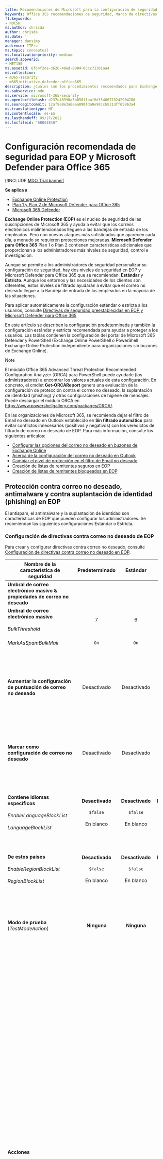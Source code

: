 ```yaml
---
title: Recomendaciones de Microsoft para la configuración de seguridad de EOP y Defender para Office 365
keywords: Office 365 recomendaciones de seguridad, Marco de directivas de remitente, Informes y conformidad de mensajes basados en dominio, Correo identificado con DomainKeys, pasos, cómo funciona, líneas base de seguridad, líneas base para EOP, líneas base para Defender para Office 365, configurar Defender para Office 365, configurar EOP, configurar Defender para Office 365, configurar EOP, configuración de seguridad
f1.keywords:
- NOCSH
ms.author: chrisda
author: chrisda
ms.date: ''
manager: dansimp
audience: ITPro
ms.topic: conceptual
ms.localizationpriority: medium
search.appverid:
- MET150
ms.assetid: 6f64f2de-d626-48ed-8084-03cc72301aa4
ms.collection:
- m365-security
- m365initiative-defender-office365
description: ¿Cuáles son los procedimientos recomendados para Exchange Online Protection (EOP) y Defender para Office 365 configuración de seguridad? ¿Cuáles son las recomendaciones actuales para la protección estándar? ¿Qué se debe usar si desea ser más estricto? ¿Y qué extras obtienes si también usas Defender para Office 365?
ms.subservice: mdo
ms.service: microsoft-365-security
ms.openlocfilehash: d237e48990a5b05811baf0df5406718242904200
ms.sourcegitcommit: 12af9e8e3a6eaa090fda9e98ccb831dff65863a4
ms.translationtype: MT
ms.contentlocale: es-ES
ms.lasthandoff: 09/27/2022
ms.locfileid: "68063846"
---
```

# <a name="recommended-settings-for-eop-and-microsoft-defender-for-office-365-security"></a>Configuración recomendada de seguridad para EOP y Microsoft Defender para Office 365

[!INCLUDE [MDO Trial banner](../includes/mdo-trial-banner.md)]

**Se aplica a**
- [Exchange Online Protection](exchange-online-protection-overview.md)
- [Plan 1 y Plan 2 de Microsoft Defender para Office 365](defender-for-office-365.md)
- [Microsoft 365 Defender](../defender/microsoft-365-defender.md)

**Exchange Online Protection (EOP)** es el núcleo de seguridad de las suscripciones de Microsoft 365 y ayuda a evitar que los correos electrónicos malintencionados lleguen a las bandejas de entrada de los empleados. Pero con nuevos ataques más sofisticados que aparecen cada día, a menudo se requieren protecciones mejoradas. **Microsoft Defender para Office 365** Plan 1 o Plan 2 contienen características adicionales que proporcionan a los administradores más niveles de seguridad, control e investigación.

Aunque se permite a los administradores de seguridad personalizar su configuración de seguridad, hay dos niveles de seguridad en EOP y Microsoft Defender para Office 365 que se recomiendan: **Estándar** y **Estricto**. Aunque los entornos y las necesidades de los clientes son diferentes, estos niveles de filtrado ayudarán a evitar que el correo no deseado llegue a la Bandeja de entrada de los empleados en la mayoría de las situaciones.

Para aplicar automáticamente la configuración estándar o estricta a los usuarios, consulte [Directivas de seguridad preestablecidas en EOP y Microsoft Defender para Office 365](preset-security-policies.md).

En este artículo se describen la configuración predeterminada y también la configuración estándar y estricta recomendada para ayudar a proteger a los usuarios. Las tablas contienen la configuración del portal de Microsoft 365 Defender y PowerShell (Exchange Online PowerShell o PowerShell Exchange Online Protection independiente para organizaciones sin buzones de Exchange Online).

> [!NOTE]
> El módulo Office 365 Advanced Threat Protection Recommended Configuration Analyzer (ORCA) para PowerShell puede ayudarle (los administradores) a encontrar los valores actuales de esta configuración. En concreto, el cmdlet **Get-ORCAReport** genera una evaluación de la configuración de protección contra el correo no deseado, la suplantación de identidad (phishing) y otras configuraciones de higiene de mensajes. Puede descargar el módulo ORCA en <https://www.powershellgallery.com/packages/ORCA/>.
>
> En las organizaciones de Microsoft 365, se recomienda dejar el filtro de Email no deseado en Outlook establecido en **Sin filtrado automático** para evitar conflictos innecesarios (positivos y negativos) con los veredictos de filtrado de correo no deseado de EOP. Para más información, consulte los siguientes artículos:
>
> - [Configurar las opciones del correo no deseado en buzones de Exchange Online](configure-junk-email-settings-on-exo-mailboxes.md)
> - [Acerca de la configuración del correo no deseado en Outlook](configure-junk-email-settings-on-exo-mailboxes.md#about-junk-email-settings-in-outlook)
> - [Cambiar el nivel de protección en el filtro de Email no deseado](https://support.microsoft.com/en-us/office/e89c12d8-9d61-4320-8c57-d982c8d52f6b)
> - [Creación de listas de remitentes seguros en EOP](create-safe-sender-lists-in-office-365.md)
> - [Creación de listas de remitentes bloqueados en EOP](create-block-sender-lists-in-office-365.md)

## <a name="anti-spam-anti-malware-and-anti-phishing-protection-in-eop"></a>Protección contra correo no deseado, antimalware y contra suplantación de identidad (phishing) en EOP

El antispam, el antimalware y la suplantación de identidad son características de EOP que pueden configurar los administradores. Se recomiendan las siguientes configuraciones Estándar o Estricta.

### <a name="eop-anti-spam-policy-settings"></a>Configuración de directivas contra correo no deseado de EOP

Para crear y configurar directivas contra correo no deseado, consulte [Configuración de directivas contra correo no deseado en EOP](configure-your-spam-filter-policies.md).

|Nombre de la característica de seguridad|Predeterminado|Estándar|Estricto|Comentario|
|---|:---:|:---:|:---:|---|
|**Umbral de correo electrónico masivo & propiedades de correo no deseado**|||||
|**Umbral de correo electrónico masivo** <br><br> _BulkThreshold_|7 |6|5|Para obtener más información, consulte [Nivel de quejas masivas (BCL) en EOP](bulk-complaint-level-values.md).|
|_MarkAsSpamBulkMail_|`On`|`On`|`On`|Esta configuración solo está disponible en PowerShell.|
|**Aumentar la configuración de puntuación de correo no deseado**|Desactivado|Desactivado|Desactivado|Todas estas configuraciones forman parte del filtro de correo no deseado avanzado (ASF). Para obtener más información, consulte la sección [Configuración de ASF en las directivas contra correo no deseado](#asf-settings-in-anti-spam-policies) de este artículo.|
|**Marcar como configuración de correo no deseado**|Desactivado|Desactivado|Desactivado|La mayoría de estas configuraciones forman parte de ASF. Para obtener más información, consulte la sección [Configuración de ASF en las directivas contra correo no deseado](#asf-settings-in-anti-spam-policies) de este artículo.|
|**Contiene idiomas específicos** <br><br> _EnableLanguageBlockList_ <br><br> _LanguageBlockList_|**Desactivado** <br><br> `$false` <br><br> En blanco|**Desactivado** <br><br> `$false` <br><br> En blanco|**Desactivado** <br><br> `$false` <br><br> En blanco|No tenemos ninguna recomendación específica para esta configuración. Puede bloquear mensajes en lenguajes específicos en función de sus necesidades empresariales.|
|**De estos países** <br><br> _EnableRegionBlockList_ <br><br> _RegionBlockList_|**Desactivado** <br><br> `$false` <br><br> En blanco|**Desactivado** <br><br> `$false` <br><br> En blanco|**Desactivado** <br><br> `$false` <br><br> En blanco|No tenemos ninguna recomendación específica para esta configuración. Puede bloquear mensajes de países específicos en función de sus necesidades empresariales.|
|**Modo de prueba** (_TestModeAction_)|**Ninguna**|**Ninguna**|**Ninguna**|Esta configuración forma parte de ASF. Para obtener más información, consulte la sección [Configuración de ASF en las directivas contra correo no deseado](#asf-settings-in-anti-spam-policies) de este artículo.|
|**Acciones**||||Dondequiera que seleccione **Mensaje de cuarentena**, hay disponible un cuadro **Seleccionar directiva de cuarentena** . Las directivas de cuarentena definen lo que los usuarios pueden hacer en los mensajes en cuarentena. <br><br> Las directivas de seguridad preestablecidas estándar y estricta usan las directivas de cuarentena predeterminadas (AdminOnlyAccessPolicy o DefaultFullAccessPolicy sin notificaciones de cuarentena), como se describe en la tabla [aquí](quarantine-policies.md#step-2-assign-a-quarantine-policy-to-supported-features). <br><br> Al crear una nueva directiva contra correo no deseado, un valor en blanco significa que la directiva de cuarentena predeterminada se usa para definir las capacidades históricas de los mensajes que se pusieron en cuarentena por ese veredicto determinado (AdminOnlyAccessPolicy sin notificaciones de cuarentena para **suplantación de identidad de alta confianza**; DefaultFullAccessPolicy sin notificaciones de cuarentena para todo lo demás). <br><br> Los administradores pueden crear y seleccionar directivas de cuarentena personalizadas que definan funcionalidades más restrictivas o menos restrictivas para los usuarios en las directivas predeterminadas o personalizadas contra correo no deseado. Para más información, vea [Directivas de cuarentena](quarantine-policies.md).|
|Acción de detección de **correo no deseado** <br><br> _SpamAction_|**Mover mensaje a la carpeta Correo no deseado** <br><br> `MoveToJmf`|**Mover mensaje a la carpeta Correo no deseado** <br><br> `MoveToJmf`|**Colocar el mensaje en cuarentena** <br><br> `Quarantine`||
|Acción de detección de **correo no deseado de alta confianza** <br><br> _HighConfidenceSpamAction_|**Mover mensaje a la carpeta Correo no deseado** <br><br> `MoveToJmf`|**Colocar el mensaje en cuarentena** <br><br> `Quarantine`|**Colocar el mensaje en cuarentena** <br><br> `Quarantine`||
|Acción de detección de **suplantación de identidad** <br><br> _PhishSpamAction_|**Mover el mensaje a la carpeta de Email no deseado**<sup>\*</sup> <br><br> `MoveToJmf`|**Colocar el mensaje en cuarentena** <br><br> `Quarantine`|**Colocar el mensaje en cuarentena** <br><br> `Quarantine`|<sup>\*</sup>El valor predeterminado es **Mover el mensaje a la carpeta de Email** no deseado en la directiva de correo no deseado predeterminada y en las nuevas directivas contra correo no deseado que cree en PowerShell. El valor predeterminado es **Mensaje de cuarentena** en las nuevas directivas de antispam que se crean en el portal de Microsoft 365 Defender.|
|Acción de detección de **suplantación de identidad (phishing) de alta confianza** <br><br> _HighConfidencePhishAction_|**Colocar el mensaje en cuarentena** <br><br> `Quarantine`|**Colocar el mensaje en cuarentena** <br><br> `Quarantine`|**Colocar el mensaje en cuarentena** <br><br> `Quarantine`||
|**Acción** de detección masiva <br><br> _BulkSpamAction_|**Mover mensaje a la carpeta Correo no deseado** <br><br> `MoveToJmf`|**Mover mensaje a la carpeta Correo no deseado** <br><br> `MoveToJmf`|**Colocar el mensaje en cuarentena** <br><br> `Quarantine`||
|**Conservar el correo no deseado en cuarentena durante estos días** <br><br> _QuarantineRetentionPeriod_|15 días|30 días|30 días|  <br><br> Este valor también afecta a los mensajes que están en cuarentena mediante directivas anti phishing. Para obtener más información, vea [Mensajes de correo electrónico en cuarentena en EOP](quarantine-email-messages.md).|
|**Habilitar sugerencias de seguridad de correo no deseado** <br><br> _InlineSafetyTipsEnabled_|Seleccionado <br><br> `$true`|Seleccionado <br><br> `$true`|Seleccionado <br><br> `$true`||
|Habilitación de la purga automática de cero horas (ZAP) para mensajes de suplantación de identidad <br><br> _PhishZapEnabled_|Seleccionado <br><br> `$true`|Seleccionado <br><br> `$true`|Seleccionado <br><br> `$true`||
|Habilitación de ZAP para mensajes de correo no deseado <br><br> _SpamZapEnabled_|Seleccionado <br><br> `$true`|Seleccionado <br><br> `$true`|Seleccionado <br><br> `$true`||
|**Permitir & lista de bloques**|||||
|Remitentes permitidos <br><br> _AllowedSenders_|Ninguno|Ninguno|Ninguno||
|Dominios de remitente permitidos <br><br> _AllowedSenderDomains_|Ninguno|Ninguno|Ninguno|Agregar dominios a la lista de remitentes permitidos es una muy mala idea. Los atacantes podrían enviarle un correo electrónico que, de lo contrario, se filtraría. <br><br> Use la [información de inteligencia sobre suplantación](learn-about-spoof-intelligence.md) de identidad y la lista de permitidos [o bloqueados](manage-tenant-allow-block-list.md) de inquilinos para revisar todos los remitentes que suplantan las direcciones de correo electrónico del remitente en los dominios de correo electrónico de la organización o suplantan las direcciones de correo electrónico del remitente en dominios externos.|
|Remitentes bloqueados <br><br> _BlockedSenders_|Ninguno|Ninguno|Ninguno||
|Dominios de remitente bloqueados <br><br> _BlockedSenderDomains_|Ninguno|Ninguno|Ninguno||

#### <a name="asf-settings-in-anti-spam-policies"></a>Configuración de ASF en directivas contra correo no deseado

Para obtener más información sobre la configuración del filtro de correo no deseado avanzado (ASF) en las directivas contra correo no deseado, consulte [Configuración avanzada del filtro de correo no deseado (ASF) en EOP](advanced-spam-filtering-asf-options.md).

|Nombre de la característica de seguridad|Predeterminado|Recomendado<br/>Estándar|Recomendado<br/>Estricto|Comentario|
|---|:---:|:---:|:---:|---|
|**Vínculos de imagen a sitios remotos** <br><br> _IncreaseScoreWithImageLinks_|Desactivado|Desactivada|Desactivado||
|**Dirección IP numérica en URL** <br><br> _IncreaseScoreWithNumericIps_|Desactivado|Desactivada|Desactivado||
|**Redireccionamiento de direcciones URL a otro puerto** <br><br> _IncreaseScoreWithRedirectToOtherPort_|Desactivado|Desactivada|Desactivado||
|**Vínculos a sitios web .biz o .info** <br><br> _IncreaseScoreWithBizOrInfoUrls_|Desactivado|Desactivada|Desactivado||
|**Mensajes vacíos** <br><br> _MarkAsSpamEmptyMessages_|Desactivado|Desactivada|Desactivado||
|**Etiquetas Embed en HTML** <br><br> _MarkAsSpamEmbedTagsInHtml_|Desactivado|Desactivado|Desactivado||
|**JavaScript o VBScript en HTML** <br><br> _MarkAsSpamJavaScriptInHtml_|Desactivado|Desactivado|Desactivado||
|**Etiquetas Form en HTML** <br><br> _MarkAsSpamFormTagsInHtml_|Desactivado|Desactivado|Desactivado||
|**Etiquetas de marco o iframe en HTML** <br><br> _MarkAsSpamFramesInHtml_|Desactivado|Desactivada|Desactivado||
|**Errores web en HTML** <br><br> _MarkAsSpamWebBugsInHtml_|Desactivado|Desactivado|Desactivado||
|**Etiquetas Object en HTML** <br><br> _MarkAsSpamObjectTagsInHtml_|Desactivado|Desactivado|Desactivado||
|**Palabras confidenciales** <br><br> _MarkAsSpamSensitiveWordList_|Desactivado|Desactivada|Desactivado||
|**Registro de SPF: error** <br><br> _MarkAsSpamSpfRecordHardFail_|Desactivado|Desactivada|Desactivado||
|**Error de filtrado de identificador de remitente** <br><br> _MarkAsSpamFromAddressAuthFail_|Desactivado|Desactivada|Desactivado||
|**Retrodispersión** <br><br> _MarkAsSpamNdrBackscatter_|Desactivado|Desactivada|Desactivado||
|**Modo de prueba** <br><br> _TestModeAction_)|Ninguno|Ninguno|Ninguno|En el caso de las opciones de ASF que admiten **Probar** como una acción, puede configurar la acción del modo de prueba en **Ninguno**, **Agregar texto de encabezado X predeterminado** o **Enviar mensaje cco** (`None`, `AddXHeader`o `BccMessage`). Para obtener más información, vea [Habilitar, deshabilitar o probar la configuración de ASF](advanced-spam-filtering-asf-options.md#enable-disable-or-test-asf-settings).|

#### <a name="eop-outbound-spam-policy-settings"></a>Configuración de la directiva de correo no deseado saliente de EOP

Para crear y configurar directivas de correo no deseado saliente, consulte [Configuración del filtrado de correo no deseado saliente en EOP](configure-the-outbound-spam-policy.md).

Para obtener más información sobre los límites de envío predeterminados en el servicio, consulte [Límites de envío](/office365/servicedescriptions/exchange-online-service-description/exchange-online-limits#sending-limits-1).

> [!NOTE]
> Las directivas de correo no deseado saliente no forman parte de las directivas de seguridad preestablecidas Estándar o Estricta. Los valores **Estándar** y **Estricto** indican nuestros valores **recomendados** en la directiva de correo no deseado saliente predeterminada o en las directivas de correo no deseado de salida personalizadas que cree.

|Nombre de la característica de seguridad|Predeterminado|Recomendado<br/>Estándar|Recomendado<br/>Estricto|Comentario|
|---|:---:|:---:|:---:|---|
|**Establecimiento de un límite de mensajes externos** <br><br> _RecipientLimitExternalPerHour_|0|500|400|El valor predeterminado 0 significa usar los valores predeterminados del servicio.|
|**Establecimiento de un límite de mensajes interno** <br><br> _RecipientLimitInternalPerHour_|0|1000|800|El valor predeterminado 0 significa usar los valores predeterminados del servicio.|
|**Establecer un límite de mensajes diario** <br><br> _RecipientLimitPerDay_|0|1000|800|El valor predeterminado 0 significa usar los valores predeterminados del servicio.|
|**Restricción impuesta a los usuarios que alcanzan el límite de mensajes** <br><br> _ActionWhenThresholdReached_|**Restringir al usuario el envío de correo hasta el día siguiente** <br><br> `BlockUserForToday`|**Restricción del envío de correo por parte del usuario** <br><br> `BlockUser`|**Restricción del envío de correo por parte del usuario** <br><br> `BlockUser`||
|**Reglas de reenvío automático** <br><br> _AutoForwardingMode_|**Automático: controlado por el sistema** <br><br> `Automatic`|**Automático: controlado por el sistema** <br><br> `Automatic`|**Automático: controlado por el sistema** <br><br> `Automatic`|
|**Enviar una copia de mensajes salientes que superen estos límites a estos usuarios y grupos** <br><br> _BccSuspiciousOutboundMail_ <br><br> _BccSuspiciousOutboundAdditionalRecipients_|No seleccionada <br><br> `$false` <br><br> En blanco|No seleccionada <br><br> `$false` <br><br> En blanco|No seleccionada <br><br> `$false` <br><br> En blanco|No tenemos ninguna recomendación específica para esta configuración. <br><br> Esta configuración solo funciona en la directiva de correo no deseado saliente predeterminada. No funciona en las directivas de correo no deseado saliente personalizadas que cree.|
|**Notificar a estos usuarios y grupos si un remitente está bloqueado debido al envío de correo no deseado saliente** <br><br> _NotifyOutboundSpam_ <br><br> _NotifyOutboundSpamRecipients_|No seleccionada <br><br> `$false` <br><br> En blanco|No seleccionada <br><br> `$false` <br><br> En blanco|No seleccionada <br><br> `$false` <br><br> En blanco|La [directiva de alerta](../../compliance/alert-policies.md) predeterminada denominada **User restricted from sending email** already send email notifications to members of the **TenantAdmins** (**Global admins**) group when users are blocked due to exceeding the limits in policy. **Se recomienda encarecidamente usar la directiva de alertas en lugar de esta configuración en la directiva de correo no deseado saliente para notificar a los administradores y a otros usuarios**. Para obtener instrucciones, consulte [Comprobación de la configuración de alertas para usuarios restringidos](removing-user-from-restricted-users-portal-after-spam.md#verify-the-alert-settings-for-restricted-users).|

### <a name="eop-anti-malware-policy-settings"></a>Configuración de directivas antimalware de EOP

Para crear y configurar directivas antimalware, consulte [Configurar directivas antimalware en EOP](configure-anti-malware-policies.md).

|Nombre de la característica de seguridad|Predeterminado|Estándar|Estricto|Comentario|
|---|:---:|:---:|:---:|---|
|**Configuración de protección**|||||
|**Habilitación del filtro de datos adjuntos comunes** <br><br> _EnableFileFilter_|Seleccionado <br><br> `$true`|Seleccionado <br><br> `$true`|Seleccionado <br><br> `$true`|Esta configuración pone en cuarentena los mensajes que contienen datos adjuntos en función del tipo de archivo, independientemente del contenido de los datos adjuntos. Para obtener la lista de tipos de archivo, consulte [Directivas antimalware](anti-malware-protection.md#anti-malware-policies).|
|Notificaciones de filtro de datos adjuntos comunes (**cuando se encuentran estos tipos de archivo**) <br><br> _FileTypeAction_|**Rechazar los mensajes con un recibo de no entrega (NDR)** <br><br> `Reject`|**Rechazar los mensajes con un recibo de no entrega (NDR)** <br><br> `Reject`|**Rechazar los mensajes con un recibo de no entrega (NDR)** <br><br> `Reject`||
|**Habilitación de la purga automática de cero horas para malware** <br><br> _ZapEnabled_|Seleccionado <br><br> `$true`|Seleccionado <br><br> `$true`|Seleccionado <br><br> `$true`||
|**Directiva de cuarentena**|AdminOnlyAccessPolicy|AdminOnlyAccessPolicy|AdminOnlyAccessPolicy|Al crear una nueva directiva antimalware, un valor en blanco significa que la directiva de cuarentena predeterminada se usa para definir las funcionalidades históricas de los mensajes que se pusieron en cuarentena como malware (AdminOnlyAccessPolicy sin notificaciones de cuarentena). <br><br> Las directivas de seguridad preestablecidas estándar y estricta usan la directiva de cuarentena predeterminada (AdminOnlyAccessPolicy sin notificaciones de cuarentena), como se describe en la tabla [aquí](quarantine-policies.md#step-2-assign-a-quarantine-policy-to-supported-features). <br><br> Los administradores pueden crear y seleccionar directivas de cuarentena personalizadas que definan más funcionalidades para los usuarios en las directivas antimalware predeterminadas o personalizadas. Para más información, vea [Directivas de cuarentena](quarantine-policies.md).|
|**notificaciones de Administración**|||||
|**Notificar a un administrador acerca de los mensajes no entregados de remitentes internos** <br><br> _EnableInternalSenderAdminNotifications_ <br><br> _InternalSenderAdminAddress_|No seleccionada <br><br> `$false`|No seleccionada <br><br> `$false`|No seleccionada <br><br> `$false`|No tenemos ninguna recomendación específica para esta configuración.|
|**Notificar a un administrador acerca de los mensajes no entregados de remitentes externos** <br><br> _EnableExternalSenderAdminNotifications_ <br><br> _ExternalSenderAdminAddress_|No seleccionada <br><br> `$false`|No seleccionada <br><br> `$false`|No seleccionada <br><br> `$false`|No tenemos ninguna recomendación específica para esta configuración.|
|**Personalización de notificaciones**||||No tenemos recomendaciones específicas para esta configuración.|
|**Usar texto de notificación personalizado** <br><br> _CustomNotifications_|No seleccionada <br><br> `$false`|No seleccionada <br><br> `$false`|No seleccionada <br><br> `$false`||
|**Nombre De** <br><br> _CustomFromName_|En blanco <br><br> `$null`|En blanco <br><br> `$null`|En blanco <br><br> `$null`||
|**Dirección de origen** <br><br> _CustomFromAddress_|En blanco <br><br> `$null`|En blanco <br><br> `$null`|En blanco <br><br> `$null`||
|**Personalización de notificaciones para mensajes de remitentes internos**||||Esta configuración solo se usa si se selecciona **Notificar a un administrador sobre mensajes no entregados de remitentes internos** .|
|**Asunto** <br><br> _CustomInternalSubject_|En blanco <br><br> `$null`|En blanco <br><br> `$null`|En blanco <br><br> `$null`||
|**Message** <br><br> _CustomInternalBody_|En blanco <br><br> `$null`|En blanco <br><br> `$null`|En blanco <br><br> `$null`||
|**Personalización de notificaciones para mensajes de remitentes externos**||||Esta configuración solo se usa si se selecciona **Notificar a un administrador acerca de los mensajes no entregados de remitentes externos** .|
|**Asunto** <br><br> _CustomExternalSubject_|En blanco <br><br> `$null`|En blanco <br><br> `$null`|En blanco <br><br> `$null`||
|**Message** <br><br> _CustomExternalBody_|En blanco <br><br> `$null`|En blanco <br><br> `$null`|En blanco <br><br> `$null`||

### <a name="eop-anti-phishing-policy-settings"></a>Configuración de la directiva contra suplantación de identidad (EOP)

Para obtener más información sobre esta configuración, consulte [Configuración de suplantación de identidad](set-up-anti-phishing-policies.md#spoof-settings). Para configurar estas opciones, consulte [Configuración de directivas contra suplantación de identidad en EOP](configure-anti-phishing-policies-eop.md).

La configuración de suplantación de identidad está relacionada entre sí, pero la opción **Mostrar la sugerencia de seguridad de primer contacto** no depende de la configuración de suplantación.

|Nombre de la característica de seguridad|Predeterminado|Estándar|Estricto|Comentario|
|---|:---:|:---:|:---:|---|
|**Protección & umbral de suplantación de identidad**|||||
|**Habilitación de la inteligencia de suplantación de identidad** <br><br> _EnableSpoofIntelligence_|Seleccionado <br><br> `$true`|Seleccionado <br><br> `$true`|Seleccionado <br><br> `$true`||
|**Acciones**|||||
|**Si el mensaje se detecta como suplantación de identidad** <br><br> _AuthenticationFailAction_|**Mover el mensaje a las carpetas de Email no deseado de los destinatarios** <br><br> `MoveToJmf`|**Mover el mensaje a las carpetas de Email no deseado de los destinatarios** <br><br> `MoveToJmf`|**Poner en cuarentena el mensaje** <br><br> `Quarantine`|Esta configuración se aplica a los remitentes suplantados que se bloquearon automáticamente como se muestra en la [información de inteligencia sobre suplantación de identidad](learn-about-spoof-intelligence.md) o que se bloquearon manualmente en la [lista de permitidos o bloqueados de inquilinos](manage-tenant-allow-block-list.md). <br><br> Si selecciona **Poner en cuarentena el mensaje**, hay disponible un cuadro **Aplicar directiva de cuarentena** para seleccionar la directiva de cuarentena que define lo que los usuarios pueden hacer en los mensajes que se ponen en cuarentena como suplantación de identidad. Al crear una nueva directiva de anti phishing, un valor en blanco significa que la directiva de cuarentena predeterminada se usa para definir las funcionalidades históricas de los mensajes que se pusieron en cuarentena como suplantación de identidad (DefaultFullAccessPolicy sin notificaciones de cuarentena). <br><br> Las directivas de seguridad preestablecidas estándar y estricta usan la directiva de cuarentena predeterminada (DefaultFullAccessPolicy sin notificaciones de cuarentena), como se describe en la tabla [aquí](quarantine-policies.md#step-2-assign-a-quarantine-policy-to-supported-features). <br><br> Los administradores pueden crear y seleccionar directivas de cuarentena personalizadas que definan funcionalidades más restrictivas o menos restrictivas para los usuarios en las directivas predeterminadas o personalizadas contra phishing. Para más información, vea [Directivas de cuarentena](quarantine-policies.md).|
|**Mostrar la primera sugerencia de seguridad de contacto** <br><br> _EnableFirstContactSafetyTips_|No seleccionada <br><br> `$false`|No seleccionada <br><br> `$false`|No seleccionada <br><br> `$false`|Para obtener más información, consulte [Sugerencia de seguridad ante un primer contacto](set-up-anti-phishing-policies.md#first-contact-safety-tip).|
|**Mostrar (?) para remitentes no autenticados para suplantación de identidad** <br><br> _EnableUnauthenticatedSender_|Seleccionado <br><br> `$true`|Seleccionado <br><br> `$true`|Seleccionado <br><br> `$true`|Agrega un signo de interrogación (?) a la foto del remitente en Outlook para remitentes suplantados no identificados. Para obtener más información, consulte [Indicadores de remitente no autenticados](set-up-anti-phishing-policies.md#unauthenticated-sender-indicators).|
|**Mostrar etiqueta "via"** <br><br> _EnableViaTag_|Seleccionado <br><br> `$true`|Seleccionado <br><br> `$true`|Seleccionado <br><br> `$true`|Agrega una etiqueta via (chris@contoso.com a través de fabrikam.com) a la dirección From si es diferente del dominio de la firma DKIM o de la dirección **MAIL FROM** . <br><br> Para obtener más información, consulte [Indicadores de remitente no autenticados](set-up-anti-phishing-policies.md#unauthenticated-sender-indicators).|

## <a name="microsoft-defender-for-office-365-security"></a>seguridad de Microsoft Defender para Office 365

Las ventajas de seguridad adicionales incluyen una suscripción Microsoft Defender para Office 365. Para obtener las últimas noticias e información, puede ver [las novedades de Defender para Office 365](whats-new-in-defender-for-office-365.md).

> [!IMPORTANT]
>
> - La directiva predeterminada contra suplantación de identidad (phishing) de Microsoft Defender para Office 365 proporciona [protección contra suplantación de identidad](set-up-anti-phishing-policies.md#spoof-settings) e inteligencia de buzones para todos los destinatarios. Sin embargo, las otras características de [protección de suplantación](#impersonation-settings-in-anti-phishing-policies-in-microsoft-defender-for-office-365) disponibles y [la configuración avanzada](#advanced-settings-in-anti-phishing-policies-in-microsoft-defender-for-office-365) no están configuradas ni habilitadas en la directiva predeterminada. Para habilitar todas las características de protección, modifique la directiva predeterminada contra suplantación de identidad (phishing) o cree directivas adicionales contra phishing.
>
> - Aunque no hay ninguna directiva de datos adjuntos seguros predeterminada ni directiva de vínculos seguros, la directiva de seguridad preestablecida **de protección integrada** proporciona protección de datos adjuntos seguros y protección de vínculos seguros a todos los destinatarios (usuarios que no están definidos en las directivas de seguridad preestablecidas estándar o estricta, o en directivas de datos adjuntos seguros o vínculos seguros personalizadas). Para obtener más información, vea [Directivas de seguridad preestablecidas en EOP y Microsoft Defender para Office 365](preset-security-policies.md).
>
> - [Los datos adjuntos seguros para SharePoint, OneDrive y la protección de Microsoft Teams y](mdo-for-spo-odb-and-teams.md) la protección de [documentos seguros](safe-docs.md) no tienen dependencias en las directivas de vínculos seguros.

Si la suscripción incluye Microsoft Defender para Office 365 o si ha comprado Defender para Office 365 como complemento, establezca las siguientes configuraciones Estándar o Estricta.

### <a name="anti-phishing-policy-settings-in-microsoft-defender-for-office-365"></a>Configuración de directivas contra suplantación de identidad (phishing) en Microsoft Defender para Office 365

Los clientes de EOP obtienen anti-phishing básico como se describió anteriormente, pero Defender para Office 365 incluye más características y control para ayudar a prevenir, detectar y corregir ataques. Para crear y configurar estas directivas, consulte [Configuración de directivas contra suplantación de identidad en Defender para Office 365](configure-mdo-anti-phishing-policies.md).

#### <a name="advanced-settings-in-anti-phishing-policies-in-microsoft-defender-for-office-365"></a>Configuración avanzada en las directivas contra suplantación de identidad en Microsoft Defender para Office 365

Para obtener más información sobre esta configuración, consulte [Umbrales avanzados de suplantación de identidad en las directivas contra suplantación de identidad en Microsoft Defender para Office 365](set-up-anti-phishing-policies.md#advanced-phishing-thresholds-in-anti-phishing-policies-in-microsoft-defender-for-office-365). Para configurar esta configuración, consulte [Configuración de directivas contra suplantación de identidad en Defender para Office 365](configure-mdo-anti-phishing-policies.md).

|Nombre de la característica de seguridad|Predeterminado|Estándar|Estricto|Comentario|
|---|:---:|:---:|:---:|---|
|**Umbral de correo electrónico de suplantación de identidad** <br><br> _PhishThresholdLevel_|**1- Estándar** <br><br> `1`|**2 - Agresivo** <br><br> `2`|**3 - Más agresivo** <br><br> `3`||

#### <a name="impersonation-settings-in-anti-phishing-policies-in-microsoft-defender-for-office-365"></a>Configuración de suplantación en directivas contra suplantación de identidad en Microsoft Defender para Office 365

Para obtener más información sobre esta configuración, consulte [Configuración de suplantación en directivas contra suplantación de identidad en Microsoft Defender para Office 365](set-up-anti-phishing-policies.md#impersonation-settings-in-anti-phishing-policies-in-microsoft-defender-for-office-365). Para configurar estas opciones, consulte [Configuración de directivas contra suplantación de identidad en Defender para Office 365](configure-mdo-anti-phishing-policies.md).

|Nombre de la característica de seguridad|Predeterminado|Estándar|Estricto|Comentario|
|---|:---:|:---:|:---:|---|
|**Protección & umbral de suplantación de identidad**|||||
|**Permitir que los usuarios protejan** (protección de usuarios suplantados) <br><br> _EnableTargetedUserProtection_ <br><br> _TargetedUsersToProtect_|No seleccionada <br><br> `$false` <br><br> ninguno|Seleccionado <br><br> `$true` <br><br> \<list of users\>|Seleccionado <br><br> `$true` <br><br> \<list of users\>|Se recomienda agregar usuarios (remitentes de mensajes) en roles clave. Internamente, los remitentes protegidos pueden ser su director general, director financiero y otros líderes sénior. Externamente, los remitentes protegidos podrían incluir miembros del consejo o su consejo de administración.|
|**Habilitar dominios para proteger** (protección de dominio suplantado)|No seleccionada|Seleccionado|Seleccionado||
|**Incluir dominios de mi propiedad** <br><br> _EnableOrganizationDomainsProtection_|Desactivado <br><br> `$false`|Seleccionado <br><br> `$true`|Seleccionado <br><br> `$true`||
|**Incluir dominios personalizados** <br><br> _EnableTargetedDomainsProtection_ <br><br> _TargetedDomainsToProtect_|Desactivado <br><br> `$false` <br><br> ninguno|Seleccionado <br><br> `$true` <br><br> \<list of domains\>|Seleccionado <br><br> `$true` <br><br> \<list of domains\>|Se recomienda agregar dominios (dominios de remitente) que no posea, pero que interactúe con frecuencia.|
|**Agregar dominios y remitentes de confianza** <br><br> _ExcludedSenders_ <br><br> _ExcludedDomains_|Ninguno|Ninguno|Ninguno|En función de su organización, se recomienda agregar remitentes o dominios que se identifiquen incorrectamente como intentos de suplantación.|
|**Habilitar la inteligencia de buzones** <br><br> _EnableMailboxIntelligence_|Seleccionado <br><br> `$true`|Seleccionado <br><br> `$true`|Seleccionado <br><br> `$true`||
|**Habilitación de la inteligencia para la protección contra suplantación** <br><br> _EnableMailboxIntelligenceProtection_|Desactivado <br><br> `$false`|Seleccionado <br><br> `$true`|Seleccionado <br><br> `$true`|Esta configuración permite la acción especificada para las detecciones de suplantación por parte de la inteligencia del buzón de correo.|
|**Acciones**||||Dondequiera que seleccione **Poner en cuarentena el mensaje**, hay disponible un cuadro **Seleccionar directiva de cuarentena** . Las directivas de cuarentena definen lo que los usuarios pueden hacer en los mensajes en cuarentena. <br><br> Las directivas de seguridad preestablecidas estándar y estricta usan la directiva de cuarentena predeterminada (DefaultFullAccessPolicy sin notificaciones de cuarentena), como se describe en la tabla [aquí](quarantine-policies.md#step-2-assign-a-quarantine-policy-to-supported-features). <br><br> Cuando se crea una nueva directiva contra phishing, un valor en blanco significa que la directiva de cuarentena predeterminada se usa para definir las funcionalidades históricas de los mensajes que ese veredicto ha puesto en cuarentena (DefaultFullAccessPolicy para todos los tipos de detección de suplantación). <br><br> Los administradores pueden crear y seleccionar directivas de cuarentena personalizadas que definan funcionalidades menos restrictivas o más restrictivas para los usuarios en las directivas de anti-phishing predeterminadas o personalizadas. Para más información, vea [Directivas de cuarentena](quarantine-policies.md).|
|**Si el mensaje se detecta como un usuario suplantado** <br><br> _TargetedUserProtectionAction_|**No aplicar ninguna acción** <br><br> `NoAction`|**Poner en cuarentena el mensaje** <br><br> `Quarantine`|**Poner en cuarentena el mensaje** <br><br> `Quarantine`||
|**Si el mensaje se detecta como un dominio suplantado** <br><br> _TargetedDomainProtectionAction_|**No aplicar ninguna acción** <br><br> `NoAction`|**Poner en cuarentena el mensaje** <br><br> `Quarantine`|**Poner en cuarentena el mensaje** <br><br> `Quarantine`||
|**Si la inteligencia del buzón detecta un usuario suplantado** <br><br> _MailboxIntelligenceProtectionAction_|**No aplicar ninguna acción** <br><br> `NoAction`|**Mover el mensaje a las carpetas de Email no deseado de los destinatarios** <br><br> `MoveToJmf`|**Poner en cuarentena el mensaje** <br><br> `Quarantine`||
|**Mostrar sugerencia de seguridad de suplantación de usuario** <br><br> _EnableSimilarUsersSafetyTips_|Desactivado <br><br> `$false`|Seleccionado <br><br> `$true`|Seleccionado <br><br> `$true`||
|**Mostrar sugerencia de seguridad de suplantación de dominio** <br><br> _EnableSimilarDomainsSafetyTips_|Desactivado <br><br> `$false`|Seleccionado <br><br> `$true`|Seleccionado <br><br> `$true`||
|**Mostrar sugerencia de seguridad de caracteres inusuales de suplantación de usuario** <br><br> _EnableUnusualCharactersSafetyTips_|Desactivado <br><br> `$false`|Seleccionado <br><br> `$true`|Seleccionado <br><br> `$true`||

#### <a name="eop-anti-phishing-policy-settings-in-microsoft-defender-for-office-365"></a>Configuración de directivas contra phishing de EOP en Microsoft Defender para Office 365

Estas son las mismas configuraciones que están disponibles en la [configuración de directivas contra correo no deseado en EOP](#eop-anti-spam-policy-settings).

### <a name="safe-attachments-settings"></a>Configuración de datos adjuntos seguros

Datos adjuntos seguros en Microsoft Defender para Office 365 incluye la configuración global que no tiene ninguna relación con las directivas de datos adjuntos seguros y la configuración específica de cada directiva de vínculos seguros. Para obtener más información, vea [Datos adjuntos seguros en Defender para Office 365](safe-attachments.md).

Aunque no hay ninguna directiva de datos adjuntos seguros predeterminada, la directiva de seguridad preestablecida **de protección integrada** proporciona protección de datos adjuntos seguros a todos los destinatarios (usuarios que no están definidos en las directivas de seguridad preestablecidas estándar o estricta o en directivas de datos adjuntos seguros personalizadas). Para obtener más información, vea [Directivas de seguridad preestablecidas en EOP y Microsoft Defender para Office 365](preset-security-policies.md).

#### <a name="global-settings-for-safe-attachments"></a>Configuración global de datos adjuntos seguros

> [!NOTE]
> La configuración global de Datos adjuntos seguros se establece mediante la directiva de seguridad preestablecida **de protección integrada** , pero no por las directivas de seguridad preestablecidas **Estándar** o **Estricta** . En cualquier caso, los administradores pueden modificar esta configuración global de datos adjuntos seguros en cualquier momento.
>
> La columna **Predeterminado** muestra los valores anteriores a la existencia de la directiva de seguridad preestablecida **de protección integrada** . La columna **Protección integrada** muestra los valores establecidos por la directiva de seguridad preestablecida **de protección integrada** , que también son nuestros valores recomendados.

Para configurar estas opciones, vea [Activar datos adjuntos seguros para SharePoint, OneDrive y Microsoft Teams](turn-on-mdo-for-spo-odb-and-teams.md) y [Documentos seguros en Microsoft 365 E5](safe-docs.md).

En PowerShell, se usa el cmdlet [Set-AtpPolicyForO365](/powershell/module/exchange/set-atppolicyforo365) para esta configuración.

|Nombre de la característica de seguridad|Predeterminado|Protección integrada|Comentario|
|---|:---:|:---:|---|
|**Activar Microsoft Defender para Office 365 para SharePoint, OneDrive y Microsoft Teams** <br><br> _EnableATPForSPOTeamsODB_|Desactivada <br><br> `$false`|Activada <br><br> `$true`|Para evitar que los usuarios descarguen archivos malintencionados, consulte [Uso de PowerShell de SharePoint Online para evitar que los usuarios descarguen archivos malintencionados](turn-on-mdo-for-spo-odb-and-teams.md#step-2-recommended-use-sharepoint-online-powershell-to-prevent-users-from-downloading-malicious-files).|
|**Activar documentos seguros para clientes de Office** <br><br> _EnableSafeDocs_|Desactivada <br><br> `$false`|Activada <br><br> `$true`|Esta característica solo está disponible y es significativa con licencias que no se incluyen en Defender para Office 365 (por ejemplo, Microsoft 365 A5 o Seguridad de Microsoft 365 E5). Para obtener más información, consulte [Documentos seguros en Microsoft 365 A5 o E5 Security](safe-docs.md).|
|**Permitir a las personas hacer clic en la vista protegida incluso si documentos seguros identificaron el archivo como malintencionado** <br><br> _AllowSafeDocsOpen_|Desactivado <br><br> `$false`|Desactivado <br><br> `$false`|Esta configuración está relacionada con documentos seguros.|

#### <a name="safe-attachments-policy-settings"></a>Configuración de directiva de datos adjuntos seguros

Para configurar estas opciones, consulte [Configuración de directivas de datos adjuntos seguros en Defender para Office 365](set-up-safe-attachments-policies.md).

En PowerShell, se usan los cmdlets [New-SafeAttachmentPolicy](/powershell/module/exchange/new-safeattachmentpolicy) y [Set-SafeAttachmentPolicy](/powershell/module/exchange/set-safelinkspolicy) para esta configuración.

> [!NOTE]
> Como se describió anteriormente, no hay ninguna directiva de datos adjuntos seguros predeterminada, pero la directiva de [seguridad preestablecida protección **integrada**](preset-security-policies.md) asigna la protección de datos adjuntos seguros a todos los destinatarios (usuarios que no están definidos en ninguna directiva de datos adjuntos seguros).
>
> La columna **Predeterminado en personalizado** hace referencia a los valores predeterminados de las nuevas directivas de datos adjuntos seguros que se crean. Las columnas restantes indican (a menos que se indique lo contrario) los valores configurados en las directivas de seguridad preestablecidas correspondientes.

|Nombre de la característica de seguridad|Valor predeterminado en personalizado|Protección integrada|Estándar|Estricto|Comentario|
|---|:---:|:---:|:---:|:---:|---|
|**Respuesta de malware desconocida de datos adjuntos seguros** <br><br> _Habilitar_ y _actuar_|**Desactivado** <br><br> `-Enable $false` y `-Action Block`|**Bloquear** <br><br> `-Enable $true` y `-Action Block`|**Bloquear** <br><br> `-Enable $true` y `-Action Block`|**Bloquear** <br><br> `-Enable $true` y `-Action Block`|Cuando se $false el parámetro _Enable_ , el valor del parámetro _Action_ no importa.|
|**Directiva de cuarentena** (_QuarantineTag_)|AdminOnlyAccessPolicy|AdminOnlyAccessPolicy|AdminOnlyAccessPolicy|AdminOnlyAccessPolicy| <br><br> Las directivas de seguridad preestablecidas estándar y estricta usan la directiva de cuarentena predeterminada (AdminOnlyAccessPolicy sin notificaciones de cuarentena), como se describe en la tabla [aquí](quarantine-policies.md#step-2-assign-a-quarantine-policy-to-supported-features). <br><br> Al crear una nueva directiva de datos adjuntos seguros, un valor en blanco significa que la directiva de cuarentena predeterminada se usa para definir las funcionalidades históricas de los mensajes que se pusieron en cuarentena por datos adjuntos seguros (AdminOnlyAccessPolicy sin notificaciones de cuarentena). <br><br> Los administradores pueden crear y seleccionar directivas de cuarentena personalizadas que definan más funcionalidades para los usuarios. Para más información, vea [Directivas de cuarentena](quarantine-policies.md).|
|**Redireccionamiento de datos adjuntos con datos adjuntos detectados** : **habilitación del redireccionamiento** <br><br> _Redirigir_ <br><br> _RedirectAddress_|No seleccionado y no se ha especificado ninguna dirección de correo electrónico. <br><br> `-Redirect $false` <br><br> _RedirectAddress_ está en blanco (`$null`)|No seleccionado y no se ha especificado ninguna dirección de correo electrónico. <br><br> `-Redirect $false` <br><br> _RedirectAddress_ está en blanco (`$null`)|Seleccionado y especifique una dirección de correo electrónico. <br><br> `$true` <br><br> una dirección de correo electrónico|Seleccionado y especifique una dirección de correo electrónico. <br><br> `$true` <br><br> una dirección de correo electrónico|Redirigir mensajes a un administrador de seguridad para su revisión. <br><br> **Nota**: Esta configuración no está configurada en las directivas de seguridad preestablecidas **de protección estándar**, **estricta** o **integrada** . Los valores **Estándar** y **Estricto** indican los valores **recomendados** en las nuevas directivas de datos adjuntos seguros que cree.|
|**Aplicar la respuesta de detección de datos adjuntos seguros si el examen no se puede completar (tiempo de espera o errores)** <br><br> _ActionOnError_|Seleccionado <br><br> `$true`|Seleccionado <br><br> `$true`|Seleccionado <br><br> `$true`|Seleccionado <br><br> `$true`||

### <a name="safe-links-settings"></a>Configuración de vínculos seguros

Vínculos seguros en Defender para Office 365 incluye la configuración global que se aplica a todos los usuarios que se incluyen en las directivas de vínculos seguros activas y la configuración específica de cada directiva de vínculos seguros. Para obtener más información, consulte [Vínculos seguros en Defender para Office 365](safe-links.md).

Aunque no hay ninguna directiva de vínculos seguros predeterminada, la directiva de seguridad preestablecida **de protección integrada** proporciona protección de vínculos seguros a todos los destinatarios (usuarios que no están definidos en las directivas de seguridad preestablecidas estándar o estricta o en directivas de vínculos seguros personalizadas). Para obtener más información, vea [Directivas de seguridad preestablecidas en EOP y Microsoft Defender para Office 365](preset-security-policies.md).

#### <a name="global-settings-for-safe-links"></a>Configuración global de vínculos seguros

> [!NOTE]
> La configuración global de Vínculos seguros se establece mediante la directiva de seguridad preestablecida **de protección integrada** , pero no por las directivas de seguridad preestablecidas **Estándar** o **Estricta** . En cualquier caso, los administradores pueden modificar esta configuración global de vínculos seguros en cualquier momento.
>
> La columna **Predeterminado** muestra los valores anteriores a la existencia de la directiva de seguridad preestablecida **de protección integrada** . La columna **Protección integrada** muestra los valores establecidos por la directiva de seguridad preestablecida **de protección integrada** , que también son nuestros valores recomendados.

Para configurar estas opciones, consulte [Configuración global de vínculos seguros en Defender para Office 365](configure-global-settings-for-safe-links.md).

En PowerShell, se usa el cmdlet [Set-AtpPolicyForO365](/powershell/module/exchange/set-atppolicyforo365) para esta configuración.

|Nombre de la característica de seguridad|Predeterminado|Protección integrada|Comentario|
|---|:---:|:---:|---|
|**Bloquear las siguientes direcciones URL** <br><br> _ExcludedUrls_|En blanco <br><br> `$null`|En blanco <br><br> `$null`|No tenemos ninguna recomendación específica para esta configuración. <br><br> Para obtener más información, consulte [la lista "Bloquear las siguientes direcciones URL" para vínculos seguros](safe-links.md#block-the-following-urls-list-for-safe-links). <br><br> **Nota**: Ahora puede administrar las entradas de direcciones URL de bloque en la [lista de permitidos o bloqueados de inquilinos](allow-block-urls.md#use-the-microsoft-365-defender-portal-to-create-block-entries-for-urls-in-the-tenant-allowblock-list). La lista "Bloquear las siguientes direcciones URL" está en desuso. Intentaremos migrar las entradas existentes de la lista "Bloquear las siguientes direcciones URL" para bloquear las entradas de dirección URL en la lista de permitidos o bloqueados de inquilinos. Los mensajes que contienen la dirección URL bloqueada se pondrán en cuarentena.|

#### <a name="safe-links-policy-settings"></a>Configuración de directiva de vínculos seguros

Para configurar estas opciones, consulte [Configuración de directivas de vínculos seguros en Microsoft Defender para Office 365](set-up-safe-links-policies.md).

En PowerShell, se usan los [cmdlets New-SafeLinksPolicy](/powershell/module/exchange/new-safelinkspolicy) y [Set-SafeLinksPolicy](/powershell/module/exchange/set-safelinkspolicy) para esta configuración.

> [!NOTE]
> Como se describió anteriormente, no hay ninguna directiva de vínculos seguros predeterminada, pero la directiva de [seguridad preestablecida de **protección integrada**](preset-security-policies.md) asigna la protección de vínculos seguros a todos los destinatarios (los usuarios que, de lo contrario, no están incluidos en ninguna directiva de vínculos seguros).
>
> La columna **Valor predeterminado en personalizado** hace referencia a los valores predeterminados de las nuevas directivas de vínculos seguros que se crean. Las columnas restantes indican (a menos que se indique lo contrario) los valores configurados en las directivas de seguridad preestablecidas correspondientes.

|Nombre de la característica de seguridad|Valor predeterminado en personalizado|Protección integrada|Estándar|Estricto|Comentario|
|---|:---:|:---:|:---:|:---:|---|
|**Configuración de la protección de & hacer clic en la dirección URL**||||||
|**Acción en direcciones URL potencialmente malintencionadas en correos electrónicos**||||||
|**Activado: vínculos seguros comprobará una lista de vínculos conocidos y malintencionados cuando los usuarios hagan clic en vínculos de correo electrónico** <br><br> _EnableSafeLinksForEmail_|No seleccionada <br><br> `$false`|Seleccionado <br><br> `$true`|Seleccionado <br><br> `$true`|Seleccionado <br><br> `$true`||
|**Aplicar vínculos seguros a los mensajes de correo electrónico enviados dentro de la organización** <br><br> _EnableForInternalSenders_|No seleccionada <br><br> `$false`|No seleccionada <br><br> `$false`|Seleccionado <br><br> `$true`|Seleccionado <br><br> `$true`||
|**Aplicar un análisis de URL en tiempo real para vínculos sospechosos y vínculos que apunten a archivos** <br><br> _ScanUrls_|No seleccionada <br><br> `$false`|Seleccionado <br><br> `$true`|Seleccionado <br><br> `$true`|Seleccionado <br><br> `$true`||
|**Esperar a que se complete el examen de direcciones URL antes de entregar el mensaje** <br><br> _DeliverMessageAfterScan_|No seleccionada <br><br> `$false`|Seleccionado <br><br> `$true`|Seleccionado <br><br> `$true`|Seleccionado <br><br> `$true`||
|**No vuelva a escribir las direcciones URL. Realice las comprobaciones solo a través de la API de vínculos seguros** <br><br> _DisableURLRewrite_|No seleccionada <br><br> `$false`|Seleccionado <br><br> `$true`|No seleccionada <br><br> `$false`|No seleccionada <br><br> `$false`||
|**No vuelva a escribir las siguientes URL en el correo electrónico** <br><br> _DoNotRewriteUrls_|En blanco <br><br> `$null`|En blanco <br><br> `$null`|En blanco <br><br> `$null`|En blanco <br><br> `$null`|No tenemos ninguna recomendación específica para esta configuración. <br><br> **Nota**: Las entradas de la lista "No volver a escribir las siguientes direcciones URL" no se examinan ni encapsulan mediante vínculos seguros durante el flujo de correo. Use [entradas de dirección URL permitidas en la lista de permitidos o bloqueados de inquilinos](allow-block-urls.md#use-the-microsoft-365-defender-portal-to-create-allow-entries-for-urls-in-the-submissions-portal) para que las direcciones URL no se examinen ni ajusten mediante vínculos seguros durante el flujo de correo _y_ en el momento de hacer clic.|
|**Acción para direcciones URL potencialmente malintencionadas en Microsoft Teams**||||||
|**Activado: Vínculos seguros comprueba una lista de vínculos conocidos y malintencionados cuando los usuarios hacen clic en vínculos en Microsoft Teams** <br><br> _EnableSafeLinksForTeams_|No seleccionada <br><br> `$false`|Seleccionado <br><br> `$true`|Seleccionado <br><br> `$true`|Seleccionado <br><br> `$true`||
|**Acción para direcciones URL potencialmente malintencionadas en aplicaciones de Microsoft Office**||||||
|**Activado: vínculos seguros comprobará una lista de vínculos malintencionados conocidos cuando los usuarios hagan clic en vínculos de aplicaciones de Microsoft Office** <br><br> _EnableSafeLinksForOffice_|Seleccionado <br><br> `$true`|Seleccionado <br><br> `$true`|Seleccionado <br><br> `$true`|Seleccionado <br><br> `$true`|Use Vínculos seguros en aplicaciones compatibles Office 365 de escritorio y móviles (iOS y Android). Para obtener más información, vea [Configuración de vínculos seguros para aplicaciones de Office](safe-links.md#safe-links-settings-for-office-apps).|
|**Configuración de protección de clics**||||||
|**Seguimiento de clics de usuario** <br><br> _TrackUserClicks_|Seleccionado <br><br> `$true`|Seleccionado <br><br> `$true`|Seleccionado <br><br> `$true`|Seleccionado <br><br> `$true`||
|**Permitir que los usuarios hagan clic en la dirección URL original** <br><br> _AllowClickThrough_|Seleccionado <br><br> `$true`|Seleccionado <br><br> `$true`|No seleccionada <br><br> `$false`|No seleccionada <br><br> `$false`|Desactivar esta configuración (establecer _AllowClickThrough_ `$false`en ) impide hacer clic en la dirección URL original.|
|**Mostrar la personalización de marca de la organización en las notificaciones y las páginas de advertencia** <br><br> _EnableOrganizationBranding_|No seleccionada <br><br> `$false`|No seleccionada <br><br> `$false`|No seleccionada <br><br> `$false`|No seleccionada <br><br> `$false`|No tenemos ninguna recomendación específica para esta configuración. <br><br> Antes de activar esta configuración, debe seguir las instrucciones de [Personalización del tema de Microsoft 365 para que su organización](../../admin/setup/customize-your-organization-theme.md) cargue el logotipo de la empresa.|
|**Notificación**||||||
|**¿Cómo desea notificar a los usuarios?** <br><br> _CustomNotificationText_ <br><br> _UseTranslatedNotificationText_|**Use el texto de notificación predeterminado** <br><br> En blanco (`$null`) <br><br> `$false`|**Use el texto de notificación predeterminado** <br><br> En blanco (`$null`) <br><br> `$false`|**Use el texto de notificación predeterminado** <br><br> En blanco (`$null`) <br><br> `$false`|**Use el texto de notificación predeterminado** <br><br> En blanco (`$null`) <br><br> `$false`|No tenemos ninguna recomendación específica para esta configuración. <br><br> Puede seleccionar **Usar texto de notificación personalizado** (`-CustomNotificationText "<Custom text>"`) para escribir y usar texto de notificación personalizado. Si especifica texto personalizado, también puede seleccionar **Usar Microsoft Translator para la localización automática** (`-UseTranslatedNotificationText $true`) para traducir automáticamente el texto al idioma del usuario.|

## <a name="related-articles"></a>Artículos relacionados

- ¿Está buscando procedimientos recomendados para **las reglas de flujo de correo de Exchange (también conocidas como reglas de transporte**)? Consulte [Procedimientos recomendados para configurar reglas de flujo de correo en Exchange Online](/exchange/security-and-compliance/mail-flow-rules/configuration-best-practices).

- Los administradores y los usuarios pueden enviar falsos positivos (un buen correo electrónico marcado como incorrecto) y falsos negativos (se permite el correo electrónico incorrecto) a Microsoft para su análisis. Para obtener más información, consulte [Notificar mensajes y archivos a Microsoft](report-junk-email-messages-to-microsoft.md).

- Use estos vínculos para obtener información sobre cómo **configurar** el [servicio EOP](/exchange/standalone-eop/set-up-your-eop-service) y **configurar** [Microsoft Defender para Office 365](defender-for-office-365.md). No olvide las instrucciones útiles de "[Proteger contra amenazas en Office 365](protect-against-threats.md)".

- **Las líneas base de seguridad para Windows** se pueden encontrar aquí: [¿Dónde puedo obtener las líneas base de seguridad?](/windows/security/threat-protection/windows-security-baselines#where-can-i-get-the-security-baselines) para las opciones de GPO o locales y [Usar líneas base de seguridad para configurar dispositivos Windows en Intune](/intune/protect/security-baselines) para la seguridad basada en Intune. Por último, hay disponible una comparación entre las líneas base de seguridad de Microsoft Defender para punto de conexión y Microsoft Intune en [Comparar el Microsoft Defender para punto de conexión y el Intune de Windows líneas base de seguridad](/windows/security/threat-protection/microsoft-defender-atp/configure-machines-security-baseline#compare-the-microsoft-defender-atp-and-the-windows-intune-security-baselines).
